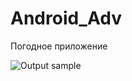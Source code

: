 # Android_Adv
Погодное приложение

![Output sample](https://github.com/IldusHisamutdinov/App-with-map-and-geolocation-screen/blob/67770ae1504d3122593093908e0f7cef5a2b410e/app/src/main/res/drawable/moviesapp.gif)
